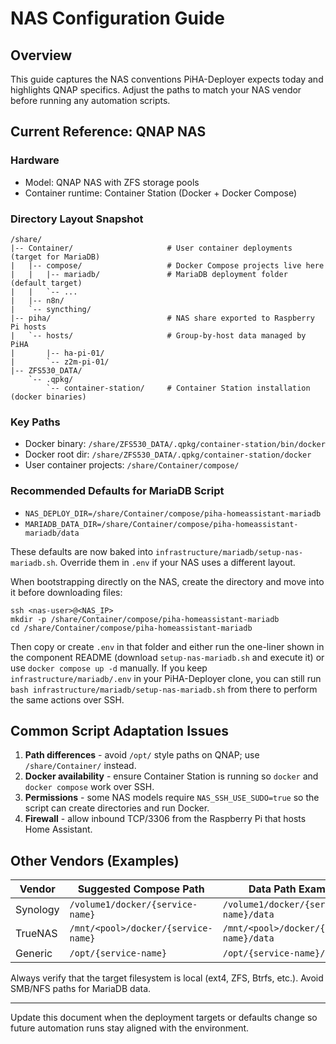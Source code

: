 # NAS Configuration Guide

## Overview
This guide captures the NAS conventions PiHA-Deployer expects today and highlights QNAP specifics. Adjust the paths to match your NAS vendor before running any automation scripts.

## Current Reference: QNAP NAS

### Hardware
- Model: QNAP NAS with ZFS storage pools
- Container runtime: Container Station (Docker + Docker Compose)

### Directory Layout Snapshot
```
/share/
|-- Container/                     # User container deployments (target for MariaDB)
|   |-- compose/                   # Docker Compose projects live here
|   |   |-- mariadb/               # MariaDB deployment folder (default target)
|   |   `-- ...
|   |-- n8n/
|   `-- syncthing/
|-- piha/                          # NAS share exported to Raspberry Pi hosts
|   `-- hosts/                     # Group-by-host data managed by PiHA
|       |-- ha-pi-01/
|       `-- z2m-pi-01/
|-- ZFS530_DATA/
    `-- .qpkg/
        `-- container-station/     # Container Station installation (docker binaries)
```

### Key Paths
- Docker binary: `/share/ZFS530_DATA/.qpkg/container-station/bin/docker`
- Docker root dir: `/share/ZFS530_DATA/.qpkg/container-station/docker`
- User container projects: `/share/Container/compose/`

### Recommended Defaults for MariaDB Script
- `NAS_DEPLOY_DIR=/share/Container/compose/piha-homeassistant-mariadb`
- `MARIADB_DATA_DIR=/share/Container/compose/piha-homeassistant-mariadb/data`

These defaults are now baked into `infrastructure/mariadb/setup-nas-mariadb.sh`. Override them in `.env` if your NAS uses a different layout.

When bootstrapping directly on the NAS, create the directory and move into it before downloading files:
```
ssh <nas-user>@<NAS_IP>
mkdir -p /share/Container/compose/piha-homeassistant-mariadb
cd /share/Container/compose/piha-homeassistant-mariadb
```
Then copy or create `.env` in that folder and either run the one-liner shown in the component README (download `setup-nas-mariadb.sh` and execute it) or use `docker compose up -d` manually. If you keep `infrastructure/mariadb/.env` in your PiHA-Deployer clone, you can still run `bash infrastructure/mariadb/setup-nas-mariadb.sh` from there to perform the same actions over SSH.

## Common Script Adaptation Issues
1. **Path differences** - avoid `/opt/` style paths on QNAP; use `/share/Container/` instead.
2. **Docker availability** - ensure Container Station is running so `docker` and `docker compose` work over SSH.
3. **Permissions** - some NAS models require `NAS_SSH_USE_SUDO=true` so the script can create directories and run Docker.
4. **Firewall** - allow inbound TCP/3306 from the Raspberry Pi that hosts Home Assistant.

## Other Vendors (Examples)

| Vendor    | Suggested Compose Path                | Data Path Example                                |
|----------|----------------------------------------|--------------------------------------------------|
| Synology | `/volume1/docker/{service-name}`       | `/volume1/docker/{service-name}/data`            |
| TrueNAS  | `/mnt/<pool>/docker/{service-name}`    | `/mnt/<pool>/docker/{service-name}/data`         |
| Generic  | `/opt/{service-name}`                  | `/opt/{service-name}/data`                       |

Always verify that the target filesystem is local (ext4, ZFS, Btrfs, etc.). Avoid SMB/NFS paths for MariaDB data.

---
Update this document when the deployment targets or defaults change so future automation runs stay aligned with the environment.



